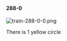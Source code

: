 #### 288-0
![train-288-0-0.png](https://github.com/lil-lab/nlvr/raw/master/nlvr/train/images/26/train-288-0-0.png "train-288-0-0.png")

There is 1 yellow circle